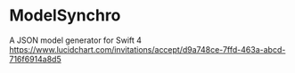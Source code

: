 # ModelSynchro
A JSON model generator for Swift 4
https://www.lucidchart.com/invitations/accept/d9a748ce-7ffd-463a-abcd-716f6914a8d5
